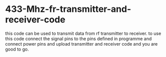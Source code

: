 # 433-Mhz-fr-transmitter-and-receiver-code
this code can be used to transmit data from rf transmitter to receiver. to use this code connect the signal pins to the pins defined in programme and connect power pins and upload transmitter and receiver code and you are good to go.
